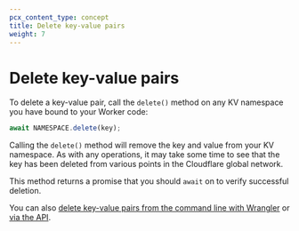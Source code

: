 ```yaml
---
pcx_content_type: concept
title: Delete key-value pairs
weight: 7
---
```


# Delete key-value pairs

To delete a key-value pair, call the `delete()` method on any KV namespace you have bound to your Worker code:

```js
await NAMESPACE.delete(key);
```

Calling the `delete()` method will remove the key and value from your KV namespace. As with any operations, it may take some time to see that the key has been deleted from various points in the Cloudflare global network.

This method returns a promise that you should `await` on to verify successful deletion.

You can also [delete key-value pairs from the command line with Wrangler](/kv/platform/kv-commands/#delete) or [via the API](/api/operations/workers-kv-namespace-delete-key-value-pair/).